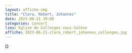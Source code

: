 ```yaml
---
layout: affiche-img
title: "Clara, Robert, Johannes"
date: 2023-06-21 19:00
categories: concert
lieu: Eglise de Collonges-sous-Salève
affiche: 2023-06-21-clara_robert_johannes_collonges.jpg
---
```




Ω